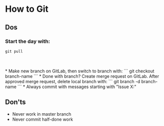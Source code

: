 # How to Git

## Dos

### Start the day with:
```
git pull
```

<br/>
<br/>
* Make new branch on GitLab, then switch to branch with:
```
git checkout branch-name
```
* Done with branch? Create merge request on GitLab. After approved merge request, delete local branch with:
```
git branch -d branch-name
```
* Always commit with messages starting with "Issue X:"

## Don'ts

* Never work in master branch
* Never commit half-done work
